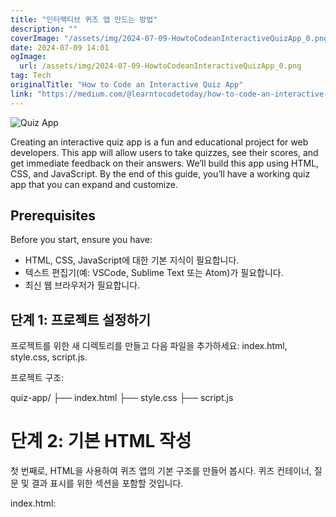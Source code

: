 ```yaml
---
title: "인터랙티브 퀴즈 앱 만드는 방법"
description: ""
coverImage: "/assets/img/2024-07-09-HowtoCodeanInteractiveQuizApp_0.png"
date: 2024-07-09 14:01
ogImage:
  url: /assets/img/2024-07-09-HowtoCodeanInteractiveQuizApp_0.png
tag: Tech
originalTitle: "How to Code an Interactive Quiz App"
link: "https://medium.com/@learntocodetoday/how-to-code-an-interactive-quiz-app-413c07016f6c"
---
```


![Quiz App](/assets/img/2024-07-09-HowtoCodeanInteractiveQuizApp_0.png)

Creating an interactive quiz app is a fun and educational project for web developers. This app will allow users to take quizzes, see their scores, and get immediate feedback on their answers. We’ll build this app using HTML, CSS, and JavaScript. By the end of this guide, you’ll have a working quiz app that you can expand and customize.

## Prerequisites

Before you start, ensure you have:

<div class="content-ad"></div>

- HTML, CSS, JavaScript에 대한 기본 지식이 필요합니다.
- 텍스트 편집기(예: VSCode, Sublime Text 또는 Atom)가 필요합니다.
- 최신 웹 브라우저가 필요합니다.

## 단계 1: 프로젝트 설정하기

프로젝트를 위한 새 디렉토리를 만들고 다음 파일을 추가하세요: index.html, style.css, script.js.

프로젝트 구조:

<div class="content-ad"></div>

quiz-app/
├── index.html
├── style.css
├── script.js

# 단계 2: 기본 HTML 작성

첫 번째로, HTML을 사용하여 퀴즈 앱의 기본 구조를 만들어 봅시다. 퀴즈 컨테이너, 질문 및 결과 표시를 위한 섹션을 포함할 것입니다.

index.html:

<div class="content-ad"></div>

<!DOCTYPE html>
<html lang="en">
<head>
    <meta charset="UTF-8">
    <meta name="viewport" content="width=device-width…
